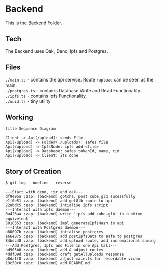 # Backend

This is the Backend Folder.  

## Tech 
The Backend uses Oak, Deno, Ipfs and Postgres.  

## Files
`./main.ts` - contains the api service. Route `/upload` can be seen as the main.  
`./postgres.ts` - contains Database Write and Read Functionality.  
`./ipfs.ts` - contains Ipfs Functionality.  
`./uuid.ts` - tiny utility  

## Working  
```
title Sequence Diagram

Client -> Api(/upload): sends File
Api(/upload) -> Folder(./uploads): safes file
Api(/upload) -> IpfsNode: ipfs add <file>
Api(/upload) -> Database: safes tokenId, name, cid
Api(/upload) -> Client: its done
```

## Story of Creation
```
$ git log --oneline --reverse

---Start with deno, jsr and oak---
df9e95a :zap: (backend) gotcha, post cube.glb sucessfully
e1f0e51 :zap: (backend) add getGlb route to api
22abdc5 :zap: (backend) intialise ipfs script
---Interact with ipfs daemon---
0a426aa :zap: (backend) write 'ipfs add cube.glb' in runtime equivelent
5018353 :zap: (backend) impl generateIpfsHash in api
---Interact with Postgres daemon---
a80097b :zap: (backend) intialise postrgres
a66e875 :zap: (backend) add postIpfsData to safe to postgres
84bdc48 :zap: (backend) add upload route, add incremational saving
---Add Postgres, Ipfs and File in one Api Call---
ad905b0 :zap: (backend) add & adjust routes
4ddf09d :zap: (backend) craft getAllUploads response
b8da1f8 :zap: (backend) adjust main.ts for recordable video
19c58c0 :abc: (backend) add README.md
```
